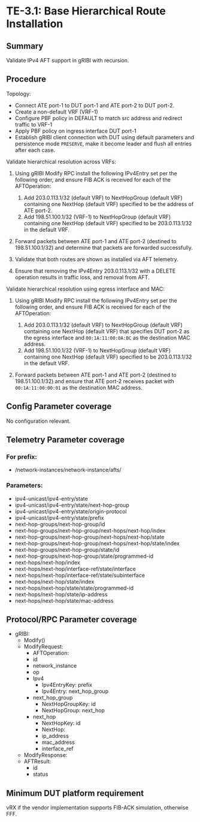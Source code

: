 # TE-3.1: Base Hierarchical Route Installation

## Summary

Validate IPv4 AFT support in gRIBI with recursion.

## Procedure

Topology:

*   Connect ATE port-1 to DUT port-1 and ATE port-2 to DUT port-2.
*   Create a non-default VRF (VRF-1) 
*   Configure PBF policy in DEFAULT to match src address and redirect traffic to VRF-1
*   Apply PBF policy on ingress interface DUT port-1
*   Establish gRIBI client connection with DUT using default parameters and
    persistence mode `PRESERVE`, make it become leader and flush all entries
    after each case.

Validate hierarchical resolution across VRFs:

1.  Using gRIBI Modify RPC install the following IPv4Entry set per the following
    order, and ensure FIB ACK is received for each of the AFTOperation:

    1.  Add 203.0.113.1/32 (default VRF) to NextHopGroup (default VRF)
        containing one NextHop (default VRF) specified to be the address of ATE
        port-2.
    2.  Add 198.51.100.1/32 (VRF-1) to NextHopGroup (default VRF)
        containing one NextHop (default VRF) specified to be 203.0.113.1/32 in
        the default VRF.

2.  Forward packets between ATE port-1 and ATE port-2 (destined to
    198.51.100.1/32) and determine that packets are forwarded successfully.

3.  Validate that both routes are shown as installed via AFT telemetry.

4.  Ensure that removing the IPv4Entry 203.0.113.1/32 with a DELETE operation
    results in traffic loss, and removal from AFT.

Validate hierarchical resolution using egress interface and MAC:

1.  Using gRIBI Modify RPC install the following IPv4Entry set per the following
    order, and ensure FIB ACK is received for each of the AFTOperation:

    1.  Add 203.0.113.1/32 (default VRF) to NextHopGroup (default VRF)
        containing one NextHop (default VRF) that specifies DUT port-2 as the
        egress interface and `00:1A:11:00:0A:BC` as the destination MAC address.
    2.  Add 198.51.100.1/32 (VRF-1) to NextHopGroup (default VRF) containing one
        NextHop (default VRF) specified to be 203.0.113.1/32 in the default VRF.

2.  Forward packets between ATE port-1 and ATE port-2 (destined to
    198.51.100.1/32) and ensure that ATE port-2 receives packet with
    `00:1A:11:00:00:01` as the destination MAC address.

## Config Parameter coverage

No configuration relevant.

## Telemetry Parameter coverage

### For prefix:

*   /network-instances/network-instance/afts/

### Parameters:

*   ipv4-unicast/ipv4-entry/state
*   ipv4-unicast/ipv4-entry/state/next-hop-group
*   ipv4-unicast/ipv4-entry/state/origin-protocol
*   ipv4-unicast/ipv4-entry/state/prefix
*   next-hop-groups/next-hop-group/id
*   next-hop-groups/next-hop-group/next-hops/next-hop/index
*   next-hop-groups/next-hop-group/next-hops/next-hop/state
*   next-hop-groups/next-hop-group/next-hops/next-hop/state/index
*   next-hop-groups/next-hop-group/state/id
*   next-hop-groups/next-hop-group/state/programmed-id
*   next-hops/next-hop/index
*   next-hops/next-hop/interface-ref/state/interface
*   next-hops/next-hop/interface-ref/state/subinterface
*   next-hops/next-hop/state/index
*   next-hops/next-hop/state/state/programmed-id 
*   next-hops/next-hop/state/ip-address
*   next-hops/next-hop/state/mac-address

## Protocol/RPC Parameter coverage

*   gRIBI:
    *   Modify()
    *   ModifyRequest:
        *   AFTOperation:
        *   id
        *   network_instance
        *   op
        *   Ipv4
            *   Ipv4EntryKey: prefix
            *   Ipv4Entry: next_hop_group
        *   next_hop_group
            *   NextHopGroupKey: id
            *   NextHopGroup: next_hop
        *   next_hop
            *   NextHopKey: id
            *   NextHop:
            *   ip_address
            *   mac_address
            *   interface_ref
    *   ModifyResponse:
    *   AFTResult:
        *   id
        *   status

## Minimum DUT platform requirement

vRX if the vendor implementation supports FIB-ACK simulation, otherwise FFF.
